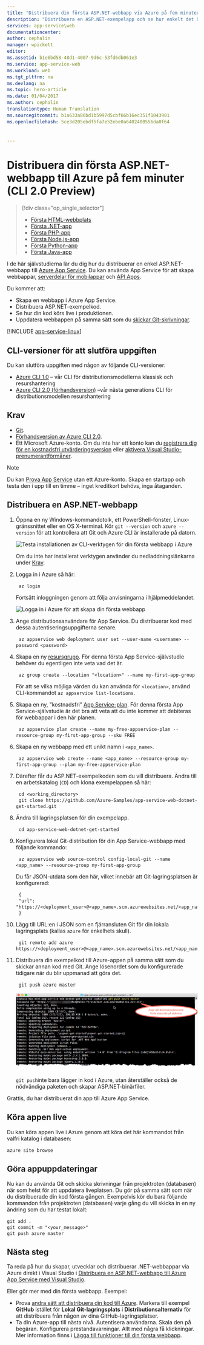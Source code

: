 ```yaml
---
title: "Distribuera din första ASP.NET-webbapp via Azure på fem minuter (CLI 2.0 Preview) | Microsoft Docs"
description: "Distribuera en ASP.NET-exempelapp och se hur enkelt det är att köra webbappar i App Service. Börja snabbt utveckla på riktigt och se resultatet direkt."
services: app-service\web
documentationcenter: 
author: cephalin
manager: wpickett
editor: 
ms.assetid: b1e6bd58-48d1-4007-9d6c-53fd6db061e3
ms.service: app-service-web
ms.workload: web
ms.tgt_pltfrm: na
ms.devlang: na
ms.topic: hero-article
ms.date: 01/04/2017
ms.author: cephalin
translationtype: Human Translation
ms.sourcegitcommit: b1a633a86bd1b5997d5cbf66b16ec351f1043901
ms.openlocfilehash: 5ce3d205ebdf5fa7e52ebe0a6402400556da0f64


---
```

# <a name="deploy-your-first-aspnet-web-app-to-azure-in-five-minutes-cli-20-preview"></a>Distribuera din första ASP.NET-webbapp till Azure på fem minuter (CLI 2.0 Preview)

> [!div class="op_single_selector"]
> * [Första HTML-webbplats](app-service-web-get-started-html.md)
> * [Första .NET-app](app-service-web-get-started-dotnet.md)
> * [Första PHP-app](app-service-web-get-started-php.md)
> * [Första Node.js-app](app-service-web-get-started-nodejs.md)
> * [Första Python-app](app-service-web-get-started-python.md)
> * [Första Java-app](app-service-web-get-started-java.md)
> 
> 

I de här självstudierna lär du dig hur du distribuerar en enkel ASP.NET-webbapp till [Azure App Service](../app-service/app-service-value-prop-what-is.md).
Du kan använda App Service för att skapa webbappar, [serverdelar för mobilappar](/documentation/learning-paths/appservice-mobileapps/) och [API Apps](../app-service-api/app-service-api-apps-why-best-platform.md).

Du kommer att: 

* Skapa en webbapp i Azure App Service.
* Distribuera ASP.NET-exempelkod.
* Se hur din kod körs live i produktionen.
* Uppdatera webbappen på samma sätt som du [skickar Git-skrivningar](https://git-scm.com/docs/git-push).

[!INCLUDE [app-service-linux](../../includes/app-service-linux.md)]

## <a name="cli-versions-to-complete-the-task"></a>CLI-versioner för att slutföra uppgiften

Du kan slutföra uppgiften med någon av följande CLI-versioner:

- [Azure CLI 1.0](app-service-web-get-started-dotnet-cli-nodejs.md) – vår CLI för distributionsmodellerna klassisk och resurshantering
- [Azure CLI 2.0 (förhandsversion)](app-service-web-get-started-dotnet.md) –vår nästa generations CLI för distributionsmodellen resurshantering

## <a name="prerequisites"></a>Krav
* [Git](http://www.git-scm.com/downloads).
* [Förhandsversion av Azure CLI 2.0](/cli/azure/install-az-cli2).
* Ett Microsoft Azure-konto. Om du inte har ett konto kan du [registrera dig för en kostnadsfri utvärderingsversion](https://azure.microsoft.com/pricing/free-trial/?WT.mc_id=A261C142F) eller [aktivera Visual Studio-prenumerantförmåner](https://azure.microsoft.com/pricing/member-offers/msdn-benefits-details/?WT.mc_id=A261C142F).

> [!NOTE]
> Du kan [Prova App Service](https://azure.microsoft.com/try/app-service/) utan ett Azure-konto. Skapa en startapp och testa den i upp till en timme – inget kreditkort behövs, inga åtaganden.
> 
> 

## <a name="deploy-an-aspnet-web-app"></a>Distribuera en ASP.NET-webbapp
1. Öppna en ny Windows-kommandotolk, ett PowerShell-fönster, Linux-gränssnittet eller en OS X-terminal. Kör `git --version` och `azure --version` för att kontrollera att Git och Azure CLI är installerade på datorn.
   
    ![Testa installationen av CLI-verktygen för din första webbapp i Azure](./media/app-service-web-get-started-languages/1-test-tools-2.0.png)
   
    Om du inte har installerat verktygen använder du nedladdningslänkarna under [Krav](#Prerequisites).
2. Logga in i Azure så här:
   
        az login
   
    Fortsätt inloggningen genom att följa anvisningarna i hjälpmeddelandet.
   
    ![Logga in i Azure för att skapa din första webbapp](./media/app-service-web-get-started-languages/3-azure-login-2.0.png)

3. Ange distributionsanvändare för App Service. Du distribuerar kod med dessa autentiseringsuppgifterna senare.
   
        az appservice web deployment user set --user-name <username> --password <password>

3. Skapa en ny [resursgrupp](../azure-resource-manager/resource-group-overview.md). För denna första App Service-självstudie behöver du egentligen inte veta vad det är.

        az group create --location "<location>" --name my-first-app-group

    För att se vilka möjliga värden du kan använda för `<location>`, använd CLI-kommandot `az appservice list-locations`.

3. Skapa en ny, ”kostnadsfri” [App Service-plan](../app-service/azure-web-sites-web-hosting-plans-in-depth-overview.md). För denna första App Service-självstudie är det bra att veta att du inte kommer att debiteras för webbappar i den här planen.

        az appservice plan create --name my-free-appservice-plan --resource-group my-first-app-group --sku FREE

4. Skapa en ny webbapp med ett unikt namn i `<app_name>`.

        az appservice web create --name <app_name> --resource-group my-first-app-group --plan my-free-appservice-plan

4. Därefter får du ASP.NET-exempelkoden som du vill distribuera. Ändra till en arbetskatalog (`CD`) och klona exempelappen så här:
   
        cd <working_directory>
        git clone https://github.com/Azure-Samples/app-service-web-dotnet-get-started.git

5. Ändra till lagringsplatsen för din exempelapp. 
   
        cd app-service-web-dotnet-get-started
5. Konfigurera lokal Git-distribution för din App Service-webbapp med följande kommando:

        az appservice web source-control config-local-git --name <app_name> --resource-group my-first-app-group

    Du får JSON-utdata som den här, vilket innebär att Git-lagringsplatsen är konfigurerad:

        {
        "url": "https://<deployment_user>@<app_name>.scm.azurewebsites.net/<app_name>.git"
        }

6. Lägg till URL:en i JSON som en fjärransluten Git för din lokala lagringsplats (kallas `azure` för enkelhets skull).

        git remote add azure https://<deployment_user>@<app_name>.scm.azurewebsites.net/<app_name>.git
   
7. Distribuera din exempelkod till Azure-appen på samma sätt som du skickar annan kod med Git. Ange lösenordet som du konfigurerade tidigare när du blir uppmanad att göra det.
   
        git push azure master
   
    ![Skicka koden till din första webbapp i Azure](./media/app-service-web-get-started-languages/dotnet-git-push.png)
   
    `git push`inte bara lägger in kod i Azure, utan återställer också de nödvändiga paketen och skapar ASP.NET-binärfiler. 

Grattis, du har distribuerat din app till Azure App Service.

## <a name="see-your-app-running-live"></a>Köra appen live
Du kan köra appen live i Azure genom att köra det här kommandot från valfri katalog i databasen:

    azure site browse

## <a name="make-updates-to-your-app"></a>Göra appuppdateringar
Nu kan du använda Git och skicka skrivningar från projektroten (databasen) när som helst för att uppdatera liveplatsen. Du gör på samma sätt som när du distribuerade din kod första gången. Exempelvis kör du bara följande kommandon från projektroten (databasen) varje gång du vill skicka in en ny ändring som du har testat lokalt:

    git add .
    git commit -m "<your_message>"
    git push azure master


## <a name="next-steps"></a>Nästa steg
Ta reda på hur du skapar, utvecklar och distribuerar .NET-webbappar via Azure direkt i Visual Studio i [Distribuera en ASP.NET-webbapp till Azure App Service med Visual Studio](web-sites-dotnet-get-started.md).

Eller gör mer med din första webbapp. Exempel:

* Prova [andra sätt att distribuera din kod till Azure](web-sites-deploy.md). Markera till exempel **GitHub** istället för **Lokal Git-lagringsplats** i **Distributionsalternativ** för att distribuera från någon av dina GitHub-lagringsplatser.
* Ta din Azure-app till nästa nivå. Autentisera användarna. Skala den på begäran. Konfigurera prestandavarningar. Allt med några få klickningar. Mer information finns i [Lägga till funktioner till din första webbapp](app-service-web-get-started-2.md).




<!--HONumber=Jan17_HO3-->


